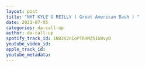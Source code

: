 ```yaml
---
layout: post
title: "NXT KYLE O REILLY ( Great American Bash ) "
date: 2021-07-05
categories: da-call-up
author: da-call-up
spotify_track_id: 1NB3V2nIoPTRHMZ51GWvyO
youtube_video_id: 
apple_track_id: 
youtube_metadata: 
---
```

